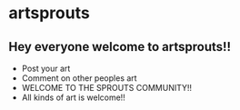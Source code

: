 # artsprouts
## Hey everyone welcome to artsprouts!!
* Post your art
* Comment on other peoples art
* WELCOME TO THE SPROUTS COMMUNITY!!
* All kinds of art is welcome!!
